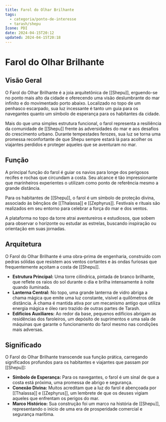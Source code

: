 ```yaml
---
title: Farol do Olhar Brilhante
tags:
  - categoria/ponto-de-interesse
  - tarash/shepu
Ícone: PDI
date: 2024-04-15T20:12
updated: 2024-04-15T20:18
---
```


# Farol do Olhar Brilhante

## Visão Geral

O Farol do Olhar Brilhante é a joia arquitetônica de [[Shepu]], erguendo-se no ponto mais alto da cidade e oferecendo uma visão deslumbrante do mar infinito e do movimentado porto abaixo. Localizado no topo de um penhasco escarpado, sua luz incessante é tanto um guia para os navegantes quanto um símbolo de esperança para os habitantes da cidade.

Mais do que uma simples estrutura funcional, o farol representa a resiliência da comunidade de [[Shepu]] frente às adversidades do mar e aos desafios do crescimento urbano. Durante tempestades ferozes, sua luz se torna uma promessa reconfortante de que Shepu sempre estará lá para acolher os viajantes perdidos e proteger aqueles que se aventuram no mar.

## Função

A principal função do farol é guiar os navios para longe dos perigosos recifes e rochas que circundam a costa. Seu alcance é tão impressionante que marinheiros experientes o utilizam como ponto de referência mesmo a grande distância.

Para os habitantes de [[Shepu]], o farol é um símbolo de proteção divina, associado às bênçãos de [[Thalassa]] e [[Zephyrus]]. Festivais e rituais são realizados em seu entorno para celebrar a força do mar e dos ventos.

A plataforma no topo da torre atrai aventureiros e estudiosos, que sobem para observar o horizonte ou estudar as estrelas, buscando inspiração ou orientação em suas jornadas.

## Arquitetura

O Farol do Olhar Brilhante é uma obra-prima de engenharia, construído com pedras sólidas que resistem aos ventos cortantes e às ondas furiosas que frequentemente açoitam a costa de [[Shepu]].

- **Estrutura Principal:** Uma torre cilíndrica, pintada de branco brilhante, que reflete os raios do sol durante o dia e brilha intensamente à noite quando iluminada.
- **Lanterna Central:** No topo, uma grande lanterna de vidro abriga a chama mágica que emite uma luz constante, visível a quilômetros de distância. A chama é mantida ativa por um mecanismo antigo que utiliza energia mágica e óleo raro trazido de outras partes de Tarash.
- **Edifícios Auxiliares:** Ao redor da base, pequenos edifícios abrigam as residências dos faroleiros, um depósito de suprimentos e uma sala de máquinas que garante o funcionamento do farol mesmo nas condições mais adversas.

## Significado

O Farol do Olhar Brilhante transcende sua função prática, carregando significados profundos para os habitantes e viajantes que passam por [[Shepu]]:

- **Símbolo de Esperança:** Para os navegantes, o farol é um sinal de que a costa está próxima, uma promessa de abrigo e segurança.
- **Conexão Divina:** Muitos acreditam que a luz do farol é abençoada por [[Thalassa]] e [[Zephyrus]], um lembrete de que os deuses vigiam aqueles que enfrentam os perigos do mar.
- **Marco Histórico:** Sua construção foi um marco na história de [[Shepu]], representando o início de uma era de prosperidade comercial e segurança marítima.
